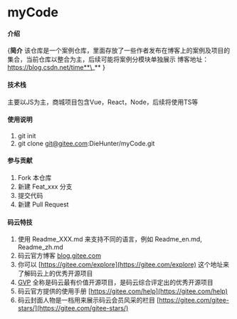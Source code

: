 # myCode

#### 介绍

{**简介**
该仓库是一个案例仓库，里面存放了一些作者发布在博客上的案例及项目的集合，当前仓库以整合为主，后续可能将案例分模块单独展示
博客地址：https://blog.csdn.net/time**\_**
}

#### 技术栈

主要以JS为主，商城项目包含Vue，React，Node，后续将使用TS等

#### 使用说明

1.  git init
2.  git clone git@gitee.com:DieHunter/myCode.git

#### 参与贡献

1.  Fork 本仓库
2.  新建 Feat_xxx 分支
3.  提交代码
4.  新建 Pull Request

#### 码云特技

1.  使用 Readme_XXX.md 来支持不同的语言，例如 Readme_en.md, Readme_zh.md
2.  码云官方博客 [blog.gitee.com](https://blog.gitee.com)
3.  你可以 [https://gitee.com/explore](https://gitee.com/explore) 这个地址来了解码云上的优秀开源项目
4.  [GVP](https://gitee.com/gvp) 全称是码云最有价值开源项目，是码云综合评定出的优秀开源项目
5.  码云官方提供的使用手册 [https://gitee.com/help](https://gitee.com/help)
6.  码云封面人物是一档用来展示码云会员风采的栏目 [https://gitee.com/gitee-stars/](https://gitee.com/gitee-stars/)

